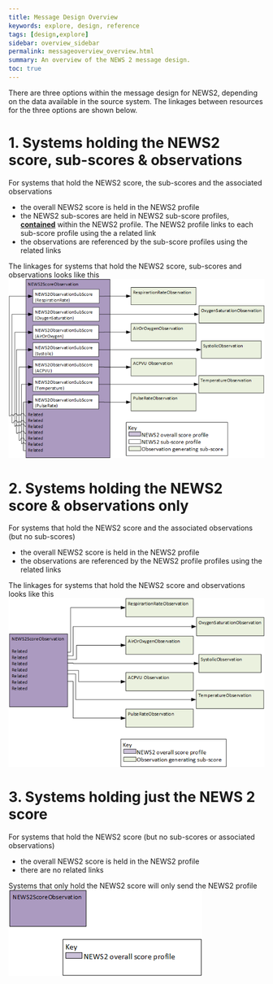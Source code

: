 ```yaml
---
title: Message Design Overview
keywords: explore, design, reference
tags: [design,explore]
sidebar: overview_sidebar
permalink: messageoverview_overview.html
summary: An overview of the NEWS 2 message design.
toc: true
---
```


There are three options within the message design for NEWS2, depending on the data available in the source system. The linkages between resources for the three options are shown below.

# 1. Systems holding the NEWS2 score, sub-scores & observations #

For systems that hold the NEWS2 score, the sub-scores and the associated observations
* the overall NEWS2 score is held in the NEWS2 profile
* the NEWS2 sub-scores are held in NEWS2 sub-score profiles, <a href="https://www.hl7.org/fhir/references.html#contained">**contained**</a> within the NEWS2 profile. The NEWS2 profile links to each sub-score profile using the a related link
* the observations are referenced by the sub-score profiles using the related links

The linkages for systems that hold the NEWS2 score, sub-scores and observations looks like this
<img src="/images/NEWS2AllOfIt.png" alt="NEWS2 score, sub-scores and observations"/>

# 2. Systems holding the NEWS2 score & observations only #

For systems that hold the NEWS2 score and the associated observations (but no sub-scores)
* the overall NEWS2 score is held in the NEWS2 profile
* the observations are referenced by the NEWS2 profile profiles using the related links

The linkages for systems that hold the NEWS2 score and observations looks like this
<img src="/images/NEWS2All.png" alt="NEWS2 score, sub-scores and observations"/>

# 3. Systems holding just the NEWS 2 score #

For systems that hold the NEWS2 score (but no sub-scores or associated observations)
* the overall NEWS2 score is held in the NEWS2 profile
* there are no related links

Systems that only hold the NEWS2 score will only send the NEWS2 profile
<img src="/images/NEWS2JustScore.png" alt="NEWS2 score, sub-scores and observations"/>